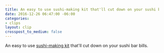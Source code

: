 ```yaml
---
title: An easy to use sushi-making kit that'll cut down on your sushi bar bills.
date: 2016-12-26 06:47:00 -06:00
categories:
- clips
layout: clip
crosspost_to_medium: false
---
```


An easy to use [sushi-making kit](http://ift.tt/2hhdoMT) that'll cut down on your sushi bar bills.